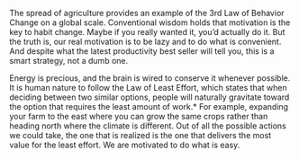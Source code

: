 The spread of agriculture provides an example of the 3rd Law of
Behavior Change on a global scale. Conventional wisdom holds that
motivation is the key to habit change. Maybe if you really wanted it,
you’d actually do it. But the truth is, our real motivation is to be lazy
and to do what is convenient. And despite what the latest productivity
best seller will tell you, this is a smart strategy, not a dumb one.

Energy is precious, and the brain is wired to conserve it whenever
possible. It is human nature to follow the Law of Least Effort, which
states that when deciding between two similar options, people will
naturally gravitate toward the option that requires the least amount of
work.* For example, expanding your farm to the east where you can
grow the same crops rather than heading north where the climate is
different. Out of all the possible actions we could take, the one that is
realized is the one that delivers the most value for the least effort. We
are motivated to do what is easy.
